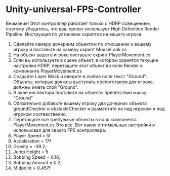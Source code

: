 # Unity-universal-FPS-Controller
Внимание! Этот контроллер работает только с HDRP освещением, поэтому убедитесь, что ваш проект использует High Defenition Render Pipeline.
Инструкция по установке скриптов на вашего игрока:
1. Сделайте камеру дочерним объектом по отношению к вашему игроку и поставьте на камеру скрипт MouseLook.cs
2. На объект вашего игрока поставьте скрипт PlayerMovement.cs
3. Если вы используете в сцене объект, в котором хранятся текущие настройки HDRP, перетащите этот объект во поле Render в компоненте PlayerMovement.cs
4. Создайте Layer Mask и введите в любое поле текст "Ground". Объекты, которые должны выступать препятствием для игрока, должны иметь слой "Ground".
5. В окне инспектора поставьте на объекты препятствий маску "Ground"
6. Обязательно добавьте вашему игроку два дочерних объекта groundChecker и obstacleChecker и разместите их над игроком и под игроком соотвественно. 
7. Перетащите все требуемые объекты в поля компонента PlayerMovement.cs
Это все. Вот какие оптимальные настройки я использовал для своего FPS контроллера:
1. Player Speed = 5f
2. Acceleration = 17f
3. Gravity = -39.2;
4. Jump Height = 5
5. Bobbing Speed = 0.18;
6. Bobbing Amount = 0.2;
7. Midpoint = 0.457f
